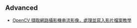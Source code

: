 


## Advanced

- [OpenCV 擷取網路攝影機串流影像，處理並寫入影片檔案教學](https://blog.gtwang.org/programming/opencv-webcam-video-capture-and-file-write-tutorial/)